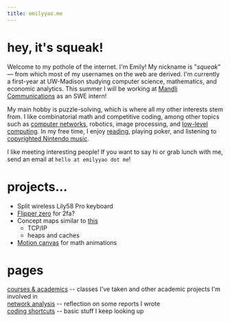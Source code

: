 ```yaml
---
title: emilyyao.me
---
```


# hey, it's squeak!
Welcome to my pothole of the internet. I'm Emily! My nickname is "*squeak*" — from which most of my usernames on the web are derived. I'm currently a first-year at UW-Madison studying computer science, mathematics, and economic analytics. This summer I will be working at [Mandli Communications](https://www.mandli.com/) as an SWE intern!

My main hobby is puzzle-solving, which is where all my other interests stem from. I like combinatorial math and competitive coding, among other topics such as [computer networks](/ece537), robotics, image processing, and [low-level computing](https://store.steampowered.com/app/370360/TIS100/). In my free time, I enjoy [reading](https://thebookerprizes.com/the-booker-library/books), playing poker, and listening to [copyrighted Nintendo music](https://youtu.be/HL9_xm5HwrE).

I like meeting interesting people! If you want to say hi or grab lunch with me, send an email at `hello at emilyyao dot me`!

# projects...
- Split wireless Lily58 Pro keyboard
- [Flipper zero](https://flipperzero.one/) for 2fa?
- Concept maps similar to [this](https://live.staticflickr.com/272/32264483720_c51bdde679_b.jpg)
    - TCP/IP
    - heaps and caches
- [Motion canvas](https://motioncanvas.io/) for math animations

# pages
[courses & academics](/academics) -- classes I've taken and other academic projects I'm involved in  
[network analysis](/ece537) -- reflection on some reports I wrote  
[coding shortcuts](/coding-shortcuts) -- basic stuff I keep looking up